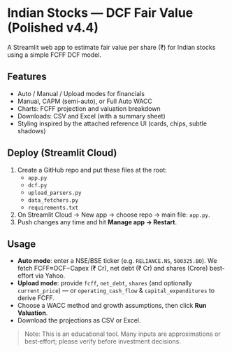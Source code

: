 # Indian Stocks — DCF Fair Value (Polished v4.4)

A Streamlit web app to estimate fair value per share (₹) for Indian stocks using a simple FCFF DCF model.

## Features
- Auto / Manual / Upload modes for financials
- Manual, CAPM (semi-auto), or Full Auto WACC
- Charts: FCFF projection and valuation breakdown
- Downloads: CSV and Excel (with a summary sheet)
- Styling inspired by the attached reference UI (cards, chips, subtle shadows)

## Deploy (Streamlit Cloud)
1. Create a GitHub repo and put these files at the root:
   - `app.py`
   - `dcf.py`
   - `upload_parsers.py`
   - `data_fetchers.py`
   - `requirements.txt`
2. On Streamlit Cloud → New app → choose repo → main file: `app.py`.
3. Push changes any time and hit **Manage app → Restart**.

## Usage
- **Auto mode**: enter a NSE/BSE ticker (e.g. `RELIANCE.NS`, `500325.BO`). We fetch FCFF≈OCF−Capex (₹ Cr), net debt (₹ Cr) and shares (Crore) best-effort via Yahoo.
- **Upload mode**: provide `fcff`, `net_debt`, `shares` (and optionally `current_price`) — or `operating_cash_flow` & `capital_expenditures` to derive FCFF.
- Choose a WACC method and growth assumptions, then click **Run Valuation**.
- Download the projections as CSV or Excel.

> Note: This is an educational tool. Many inputs are approximations or best‑effort; please verify before investment decisions.
